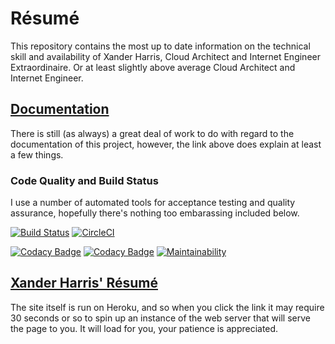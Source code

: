 # Résumé 

This repository contains the most up to date information on the technical skill and availability of Xander Harris, Cloud Architect and Internet Engineer Extraordinaire.  Or at least slightly above average Cloud Architect and Internet Engineer.

## [Documentation](https://gahan-corporation.github.io/rsum/)

There is still (as always) a great deal of work to do with regard to the documentation of this project, however, the link above does explain at least a few things.

### Code Quality and Build Status

I use a number of automated tools for acceptance testing and quality assurance, hopefully there's nothing too embarassing included below.

[![Build Status](https://travis-ci.org/gahan-corporation/rsum.svg?branch=master)](https://travis-ci.org/gahan-corporation/rsum) [![CircleCI](https://circleci.com/gh/gahan-corporation/rsum.svg?style=svg)](https://circleci.com/gh/gahan-corporation/rsum)


[![Codacy Badge](https://api.codacy.com/project/badge/Grade/e8ccc643c99147dca4fd98a8b2851451)](https://www.codacy.com/app/gahancorpcfo/rsum?utm_source=github.com&amp;utm_medium=referral&amp;utm_content=gahan-corporation/rsum&amp;utm_campaign=Badge_Grade) [![Codacy Badge](https://api.codacy.com/project/badge/Coverage/e8ccc643c99147dca4fd98a8b2851451)](https://www.codacy.com/app/gahancorpcfo/rsum?utm_source=github.com&utm_medium=referral&utm_content=gahan-corporation/rsum&utm_campaign=Badge_Coverage) [![Maintainability](https://api.codeclimate.com/v1/badges/e6137a6c3bb11a5db1b3/maintainability)](https://codeclimate.com/github/gahan-corporation/rsum/maintainability)

## [Xander Harris' Résumé](https://xander.gahan-corporation.com)

The site itself is run on Heroku, and so when you click the link it may require 30 seconds or so to spin up an instance of the web server that will serve the page to you.  It will load for you, your patience is appreciated.


